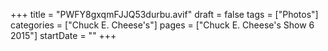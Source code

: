 +++
title = "PWFY8gxqmFJJQ53durbu.avif"
draft = false
tags = ["Photos"]
categories = ["Chuck E. Cheese's"]
pages = ["Chuck E. Cheese's Show 6 2015"]
startDate = ""
+++
